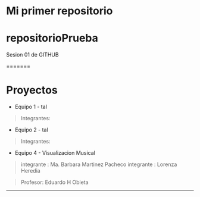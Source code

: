 # Mi primer repositorio
# repositorioPrueba
Sesion 01 de GITHUB

=======
# Proyectos
- Equipo 1 - tal
> Integrantes: 

- Equipo 2 - tal
> Integrantes: 

- Equipo 4 - Visualizacion Musical
>integrante : Ma. Barbara Martinez Pacheco
>integrante : Lorenza Heredia

> Profesor: Eduardo H Obieta
---------------------------------------

